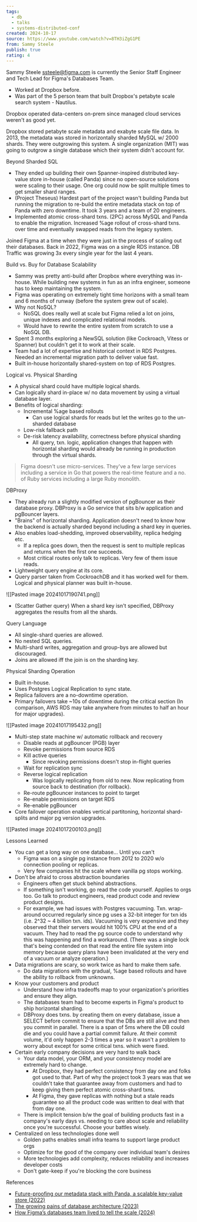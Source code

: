 ```yaml
---
tags:
  - db
  - talks
  - systems-distributed-conf
created: 2024-10-17
source: https://www.youtube.com/watch?v=8TH3iZgG1PE
from: Sammy Steele
publish: true
rating: 4
---
```

Sammy Steele <ssteele@figma.com> is currently the Senior Staff Engineer and Tech Lead for Figma's Databases Team.
- Worked at Dropbox before.
- Was part of the 5 person team that built Dropbox's petabyte scale search system - Nautilus.

Dropbox operated data-centers on-prem since managed cloud services weren't as good yet.

Dropbox stored petabyte scale metadata and exabyte scale file data. In 2013, the metadata was stored in horizontally sharded MySQL w/ 2000 shards.
They were outgrowing this system. A single organization (MIT) was going to outgrow a single database which their system didn't account for.

Beyond Sharded SQL
- They ended up building their own Spanner-inspired distributed key-value store in-house (called Panda) since no open-source solutions were scaling to their usage. One org could now be split multiple times to get smaller shard ranges.
- (Project Theseus) Hardest part of the project wasn't building Panda but running the migration to re-build the entire metadata stack on top of Panda with zero downtime. It took 3 years and a team of 20 engineers. 
- Implemented atomic cross-shard txns. (2PC) across MySQL and Panda to enable the migration. Increased %age rollout of cross-shard txns. over time and eventually swapped reads from the legacy system.

Joined Figma at a time when they were just in the process of scaling out their databases. Back in 2022, Figma was on a single RDS instance. DB Traffic was growing 3x every single year for the last 4 years.

Build vs. Buy for Database Scalability
- Sammy was pretty anti-build after Dropbox where everything was in-house. While building new systems in fun as an infra engineer, someone has to keep maintaining the system.
- Figma was operating on extremely tight time horizons with a small team and 6 months of runway (before the system grew out of scale).
- Why not NoSQL?
	- NoSQL does really well at scale but Figma relied a lot on joins, unique indexes and complicated relational models.
	- Would have to rewrite the entire system from scratch to use a NoSQL DB.
- Spent 3 months exploring a NewSQL solution (like Cockroach, Vitess or Spanner) but couldn't get it to work at their scale.
- Team had a lot of expertise and historical context in RDS Postgres. Needed an incremental migration path to deliver value fast.
- Built in-house horizontally shared-system on top of RDS Postgres.

Logical vs. Physical Sharding
- A physical shard could have multiple logical shards.
- Can logically shard in-place w/ no data movement by using a virtual database layer.
- Benefits of logical sharding:
	- Incremental %age based rollouts
		- Can use logical shards for reads but let the writes go to the un-sharded database
	- Low-risk fallback path
	- De-risk latency availability, correctness before physical sharding
		- All query, txn. logic, application changes that happen with horizontal sharding would already be running in production through the virtual shards.

> Figma doesn't use micro-services. They've a few large services including a service in Go that powers the real-time feature and a no. of Ruby services including a large Ruby monolith. 

DBProxy
- They already run a slightly modified version of pgBouncer as their database proxy. DBProxy is a Go service that sits b/w application and pgBouncer layers.
- "Brains" of horizontal sharding. Application doesn't need to know how the backend is actually sharded beyond including a shard key in queries. 
- Also enables load-shedding, improved observability, replica hedging etc. 
	- If a replica goes down, then the request is sent to multiple replicas and returns when the first one succeeds.
	- Most critical routes only talk to replicas. Very few of them issue reads.  
- Lightweight query engine at its core.
- Query parser taken from CockroachDB and it has worked well for them.  Logical and physical planner was built in-house. 

![[Pasted image 20241017190741.png]]

- (Scatter Gather query) When a shard key isn't specified, DBProxy aggregates the results from all the shards.

Query Language
- All single-shard queries are allowed.
- No nested SQL queries.
- Multi-shard writes, aggregation and group-bys are allowed but discouraged.
- Joins are allowed iff the join is on the sharding key. 


Physical Sharding Operation
- Built in-house. 
- Uses Postgres Logical Replication to sync state.
- Replica failovers are a no-downtime operation.
- Primary failovers take ~10s of downtime during the critical section (In comparison, AWS RDS may take anywhere from minutes to half an hour for major upgrades).

![[Pasted image 20241017195432.png]]

- Multi-step state machine w/ automatic rollback and recovery
	- Disable reads at pgBouncer (PGB) layer
	- Revoke permissions from source RDS
	- Kill active queries
		- Since revoking permissions doesn't stop in-flight queries
	- Wait for replication sync
	- Reverse logical replication
		- Was logically replicating from old to new. Now replicating from source back to destination (for rollback).
	- Re-route pgBouncer instances to point to target
	- Re-enable permissions on target RDS
	- Re-enable pgBouncer
- Core failover operation enables vertical partitoning, horizontal shard-splits and major pg version upgrades.

![[Pasted image 20241017200103.png]]

Lessons Learned
- You can get a long way on one database... Until you can't
	- Figma was on a single pg instance from 2012 to 2020 w/o connection pooling or replicas.
	- Very few companies hit the scale where vanilla pg stops working.
- Don't be afraid to cross abstraction boundaries
	- Engineers often get stuck behind abstractions.
	- If something isn't working, go read the code yourself. Applies to orgs too. Go talk to product engineers, read product code and review product designs.
	- For example, we had issues with Postgres vacuuming. Txn. wrap-around occurred regularly since pg uses a 32-bit integer for txn ids (i.e. 2^32 ~ 4 billion txn. ids). Vacuuming is very expensive and they observed that their servers would hit 100% CPU at the end of a vacuum. They had to read the pg source code to understand why this was happening and find a workaround. (There was a single lock that's being contended on that read the entire file system into memory because query plans have been invalidated at the very end of a vacuum or analyze operation.)
- Data migrations are scary, so work twice as hard to make them safe.
	- Do data migrations with the gradual, %age based rollouts and have the ability to rollback from unknowns.
- Know your customers and product
	- Understand how infra tradeoffs map to your organization's priorities and ensure they align.
	- The databases team had to become experts in Figma's product to ship horizontal sharding.
	- DBProxy does txns. by creating them on every database, issue a SELECT before commit to ensure that the DBs are still alive and then you commit in parallel. There is a span of 5ms where the DB could die and you could have a partial commit failure. At their commit volume, it'd only happen 2-3 times a year so it wasn't a problem to worry about except for some critical txns. which were fixed.
- Certain early company decisions are very hard to walk back
	- Your data model, your ORM, and your consistency model are extremely hard to change.
		- At Dropbox, they had perfect consistency from day one and folks got used to that. Part of why the project took 3 years was that we couldn't take that guarantee away from customers and had to keep giving them perfect atomic cross-shard txns.
		- At Figma, they gave replicas with nothing but a stale reads guarantee so all the product code was written to deal with that from day one.
	- There is implicit tension b/w the goal of building products fast in a company's early days vs. needing to care about scale and reliability once you're successful. Choose your battles wisely.
- Centralized on less technologies done well
	- Golden paths enables small infra teams to support large product orgs
	- Optimize for the good of the company over individual team's desires
	- More technologies add complexity, reduces reliability and increases developer costs
	- Don't gate-keep if you're blocking the core business

References 
- [Future-proofing our metadata stack with Panda, a scalable key-value store (2022)](https://dropbox.tech/infrastructure/panda-metadata-stack-petabyte-scale-transactional-key-value-store)
- [The growing pains of database architecture (2023)](https://www.figma.com/blog/how-figma-scaled-to-multiple-databases/)
- [How Figma’s databases team lived to tell the scale (2024)](https://www.figma.com/blog/how-figmas-databases-team-lived-to-tell-the-scale/)